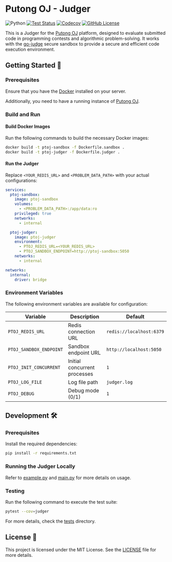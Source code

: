# Putong OJ - Judger

![Python](https://img.shields.io/badge/python-%3E%3D3.11-3572a5)
[![Test Status](https://img.shields.io/github/actions/workflow/status/net-escape/ptoj-judger/ci.yml?label=test)](https://github.com/net-escape/ptoj-judger/actions/workflows/ci.yml)
[![Codecov](https://img.shields.io/codecov/c/github/net-escape/ptoj-judger/main)](https://app.codecov.io/github/net-escape/ptoj-judger)
[![GitHub License](https://img.shields.io/github/license/net-escape/ptoj-judger)](https://github.com/net-escape/ptoj-judger/blob/main/LICENSE)

This is a Judger for the [Putong OJ](https://github.com/net-escape/ptoj-backend) platform, designed to evaluate submitted code in programming contests and algorithmic problem-solving. It works with the [go-judge](https://github.com/criyle/go-judge) secure sandbox to provide a secure and efficient code execution environment.

## Getting Started 🚀

### Prerequisites

Ensure that you have the [Docker](https://www.docker.com/) installed on your server.

Additionally, you need to have a running instance of [Putong OJ](https://github.com/net-escape/ptoj-backend).

### Build and Run

#### Build Docker Images

Run the following commands to build the necessary Docker images:

```bash
docker build -t ptoj-sandbox -f Dockerfile.sandbox .
docker build -t ptoj-judger -f Dockerfile.judger .
```

#### Run the Judger

Replace `<YOUR_REDIS_URL>` and `<PROBLEM_DATA_PATH>` with your actual configurations:

```yaml
services:
  ptoj-sandbox:
    image: ptoj-sandbox
    volumes:
      - <PROBLEM_DATA_PATH>:/app/data:ro
    privileged: true
    networks:
      - internal

  ptoj-judger:
    image: ptoj-judger
    environment:
      - PTOJ_REDIS_URL=<YOUR_REDIS_URL>
      - PTOJ_SANDBOX_ENDPOINT=http://ptoj-sandbox:5050
    networks:
      - internal

networks:
  internal:
    driver: bridge
```

### Environment Variables

The following environment variables are available for configuration:

| Variable                | Description                  | Default                  |
| ----------------------- | ---------------------------- | ------------------------ |
| `PTOJ_REDIS_URL`        | Redis connection URL         | `redis://localhost:6379` |
| `PTOJ_SANDBOX_ENDPOINT` | Sandbox endpoint URL         | `http://localhost:5050`  |
| `PTOJ_INIT_CONCURRENT`  | Initial concurrent processes | `1`                      |
| `PTOJ_LOG_FILE`         | Log file path                | `judger.log`             |
| `PTOJ_DEBUG`            | Debug mode (0/1)             | `1`                      |

## Development 🛠️

### Prerequisites

Install the required dependencies:

```bash
pip install -r requirements.txt
```

### Running the Judger Locally

Refer to [example.py](example.py) and [main.py](main.py) for more details on usage.

### Testing

Run the following command to execute the test suite:

```bash
pytest --cov=judger
```

For more details, check the [tests](tests) directory.

## License 📜

This project is licensed under the MIT License. See the [LICENSE](LICENSE) file for more details.
